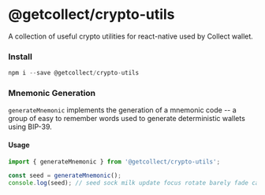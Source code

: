 # @getcollect/crypto-utils

A collection of useful crypto utilities for react-native used by Collect wallet.

### Install

```javascript
npm i --save @getcollect/crypto-utils
```

### Mnemonic Generation

`generateMnemonic` implements the generation of a mnemonic code -- a group of easy to remember words used to generate deterministic wallets using BIP-39.

#### Usage

```typescript
import { generateMnemonic } from '@getcollect/crypto-utils';
```

```typescript
const seed = generateMnemonic();
console.log(seed); // seed sock milk update focus rotate barely fade car face mechanic mercy
```

